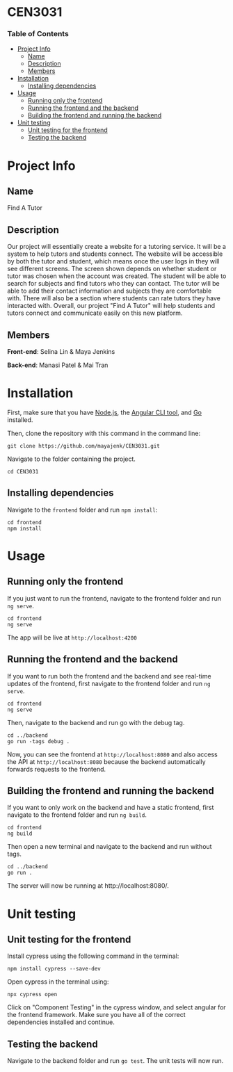 # CEN3031

### Table of Contents
- [Project Info](#project-info)
	- [Name](#name)
	- [Description](#description)
	- [Members](#members)
- [Installation](#installation)
	- [Installing dependencies](#installing-dependencies)
- [Usage](#usage)
	- [Running only the frontend](#running-only-the-frontend)
	- [Running the frontend and the backend](#running-the-frontend-and-the-backend)
	- [Building the frontend and running the backend](#building-the-frontend-and-running-the-backend)
- [Unit testing](#unit-testing)
	- [Unit testing for the frontend](#unit-testing-for-the-frontend)
	- [Testing the backend](#testing-the-backend)


# Project Info
## Name
Find A Tutor

## Description
  
Our project will essentially create a website for a tutoring service. It will be a system to help tutors and students connect. The website will be accessible by both the tutor and student, which means once the user logs in they will see different screens. The screen shown depends on whether student or tutor was chosen when the account was created. The student will be able to search for subjects and find tutors who they can contact. The tutor will be able to add their contact information and subjects they are comfortable with. There will also be a section where students can rate tutors they have interacted with. Overall, our project "Find A Tutor" will help students and tutors connect and communicate easily on this new platform. 

## Members
**Front-end**: Selina Lin & Maya Jenkins

**Back-end**: Manasi Patel & Mai Tran

# Installation
First, make sure that you have [Node.js](https://nodejs.org/en/), the [Angular CLI tool](https://angular.io/cli), and [Go](https://go.dev/) installed.

Then, clone the repository with this command in the command line:
```
git clone https://github.com/mayajenk/CEN3031.git
```
Navigate to the folder containing the project.
```
cd CEN3031
```
## Installing dependencies
Navigate to the `frontend` folder and run `npm install`:
```
cd frontend
npm install
```

# Usage
## Running only the frontend
If you just want to run the frontend, navigate to the frontend folder and run `ng serve`.
```
cd frontend
ng serve
```
The app will be live at `http://localhost:4200`

## Running the frontend and the backend
If you want to run both the frontend and the backend and see real-time updates of the frontend, first navigate to the frontend folder and run `ng serve`.
```
cd frontend
ng serve
```
Then, navigate to the backend and run go with the debug tag.
```
cd ../backend
go run -tags debug .
```
Now, you can see the frontend at `http://localhost:8080` and also access the API at `http://localhost:8080` because the backend automatically forwards requests to the frontend.

## Building the frontend and running the backend
If you want to only work on the backend and have a static frontend, first navigate to the frontend folder and run `ng build`.
```
cd frontend
ng build
```
Then open a new terminal and navigate to the backend and run without tags.
```
cd ../backend
go run .
```
The server will now be running at http://localhost:8080/.

# Unit testing
## Unit testing for the frontend
Install cypress using the following command in the terminal:
```
npm install cypress --save-dev
```
Open cypress in the terminal using:
```
npx cypress open
```
Click on "Component Testing" in the cypress window, and select angular for the frontend framework.
Make sure you have all of the correct dependencies installed and continue.

## Testing the backend
Navigate to the backend folder and run `go test`. The unit tests will now run.

